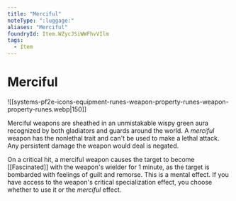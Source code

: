 ```yaml
---
title: "Merciful"
noteType: ":luggage:"
aliases: "Merciful"
foundryId: Item.WZycJSiWWFhvVIlm
tags:
  - Item
---
```


# Merciful
![[systems-pf2e-icons-equipment-runes-weapon-property-runes-weapon-property-runes.webp|150]]

Merciful weapons are sheathed in an unmistakable wispy green aura recognized by both gladiators and guards around the world. A _merciful_ weapon has the nonlethal trait and can't be used to make a lethal attack. Any persistent damage the weapon would deal is negated.

On a critical hit, a merciful weapon causes the target to become [[Fascinated]] with the weapon's wielder for 1 minute, as the target is bombarded with feelings of guilt and remorse. This is a mental effect. If you have access to the weapon's critical specialization effect, you choose whether to use it or the _merciful_ effect.
